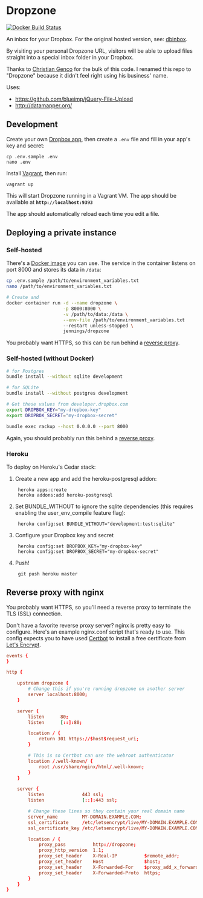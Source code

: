 Dropzone
========

[![Docker Build Status](https://img.shields.io/docker/build/jennings/dropzone.svg)](https://hub.docker.com/r/jennings/dropzone)

An inbox for your Dropbox. For the original hosted version, see:
[dbinbox](https://dbinbox.com).

By visiting your personal Dropzone URL, visitors will be able to upload files
straight into a special inbox folder in your Dropbox.

Thanks to [Christian Genco](https://github.com/christiangenco) for the bulk of
this code. I renamed this repo to "Dropzone" because it didn't feel right using
his business' name.

Uses:

* https://github.com/blueimp/jQuery-File-Upload
* http://datamapper.org/


## Development

Create your own [Dropbox app](https://www.dropbox.com/developers/apps), then
create a `.env` file and fill in your app's key and secret:

    cp .env.sample .env
    nano .env

Install [Vagrant](https://www.vagrantup.com/), then run:

    vagrant up

This will start Dropzone running in a Vagrant VM. The app should be available at
**`http://localhost:9393`**

The app should automatically reload each time you edit a file.


## Deploying a private instance

### Self-hosted

There's a [Docker image](https://hub.docker.com/r/jennings/dropzone/) you can
use. The service in the container listens on port 8000 and stores its data in
`/data`:

```bash
cp .env.sample /path/to/environment_variables.txt
nano /path/to/environment_variables.txt

# Create and
docker container run -d --name dropzone \
                     -p 8000:8000 \
                     -v /path/to/data:/data \
                     --env-file /path/to/environment_variables.txt
                     --restart unless-stopped \
                     jennings/dropzone
```

You probably want HTTPS, so this can be run behind a [reverse
proxy](#reverse-proxy-with-nginx).


### Self-hosted (without Docker)

```bash
# for Postgres
bundle install --without sqlite development

# for SQLite
bundle install --without postgres development

# Get these values from developer.dropbox.com
export DROPBOX_KEY="my-dropbox-key"
export DROPBOX_SECRET="my-dropbox-secret"

bundle exec rackup --host 0.0.0.0 --port 8000

```

Again, you should probably run this behind a [reverse
proxy](#reverse-proxy-with-nginx).


### Heroku

To deploy on Heroku's Cedar stack:

1. Create a new app and add the heroku-postgresql addon:

        heroku apps:create
        heroku addons:add heroku-postgresql

2. Set BUNDLE_WITHOUT to ignore the sqlite dependencies (this requires
   enabling the user_env_compile feature flag):

        heroku config:set BUNDLE_WITHOUT="development:test:sqlite"

3. Configure your Dropbox key and secret

        heroku config:set DROPBOX_KEY="my-dropbox-key"
        heroku config:set DROPBOX_SECRET="my-dropbox-secret"

4. Push!

        git push heroku master

## Reverse proxy with nginx

You probably want HTTPS, so you'll need a reverse proxy to terminate the TLS
(SSL) connection.

Don't have a favorite reverse proxy server? nginx is pretty easy to configure.
Here's an example nginx.conf script that's ready to use. This config expects
you to have used [Certbot](https://certbot.eff.org/) to install a free
certificate from [Let's Encrypt](https://letsencrypt.org/).

```conf
events {
}

http {

    upstream dropzone {
        # Change this if you're running dropzone on another server
        server localhost:8000;
    }

    server {
        listen      80;
        listen      [::]:80;

        location / {
            return 301 https://$host$request_uri;
        }

        # This is so Certbot can use the webroot authenticator
        location /.well-known/ {
            root /usr/share/nginx/html/.well-known;
        }
    }

    server {
        listen              443 ssl;
        listen              [::]:443 ssl;

        # Change these lines so they contain your real domain name
        server_name         MY-DOMAIN.EXAMPLE.COM;
        ssl_certificate     /etc/letsencrypt/live/MY-DOMAIN.EXAMPLE.COM/fullchain.pem;
        ssl_certificate_key /etc/letsencrypt/live/MY-DOMAIN.EXAMPLE.COM/privkey.pem;

        location / {
            proxy_pass          http://dropzone;
            proxy_http_version  1.1;
            proxy_set_header    X-Real-IP          $remote_addr;
            proxy_set_header    Host               $host;
            proxy_set_header    X-Forwarded-For    $proxy_add_x_forwarded_for;
            proxy_set_header    X-Forwarded-Proto  https;
        }
    }
}
```
